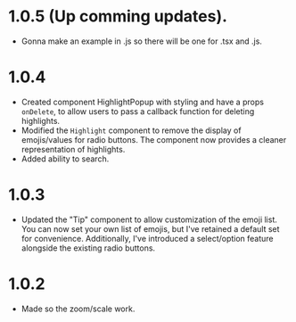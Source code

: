 # 1.0.5 (Up comming updates).

* Gonna make an example in .js so there will be one for .tsx and .js.


# 1.0.4

* Created component HighlightPopup with styling and have a props `onDelete`, to allow users to pass a callback function for deleting highlights. 
* Modified the `Highlight` component to remove the display of emojis/values for radio buttons. The component now provides a cleaner representation of highlights.
* Added ability to search.


# 1.0.3

* Updated the "Tip" component to allow customization of the emoji list. You can now set your own list of emojis, but I've retained a default set for convenience. Additionally, I've introduced a select/option feature alongside the existing radio buttons.


# 1.0.2

* Made so the zoom/scale work.